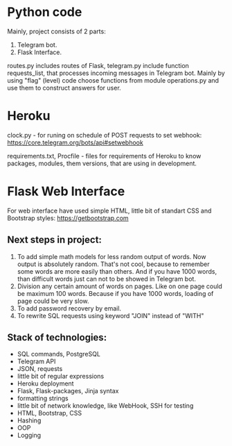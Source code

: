 # Python code

Mainly, project consists of 2 parts:

1. Telegram bot.
2. Flask Interface. 

routes.py includes routes of Flask, telegram.py include function requests_list, that processes incoming messages in Telegram bot. Mainly by using "flag" (level) code choose functions from module operations.py and use them to construct answers for user. 

# Heroku

clock.py - for runing on schedule of POST requests to set webhook: https://core.telegram.org/bots/api#setwebhook

requirements.txt, Procfile - files for requirements of Heroku to know packages, modules, them versions, that are using in development.

# Flask Web Interface

For web interface have used simple HTML, little bit of standart CSS and Bootstrap styles: https://getbootstrap.com

## Next steps in project: 

1. To add simple math models for less random output of words. Now output is absolutely random. That's not cool, because to remember some words are more easily than others. And if you have 1000 words, than difficult words just can not to be showed in Telegram bot. 
2. Division any certain amount of words on pages. Like on one page could be maximum 100 words. Because if you have 1000 words, loading of page could be very slow. 
3. To add password recovery by email. 
4. To rewrite SQL requests using keyword "JOIN" instead of "WITH"

## Stack of technologies: 
- SQL commands, PostgreSQL
- Telegram API
- JSON, requests
- little bit of regular expressions
- Heroku deployment
- Flask, Flask-packages, Jinja syntax
- formatting strings
- little bit of network knowledge, like WebHook, SSH for testing  
- HTML, Bootstrap, CSS
- Hashing
- OOP
- Logging
